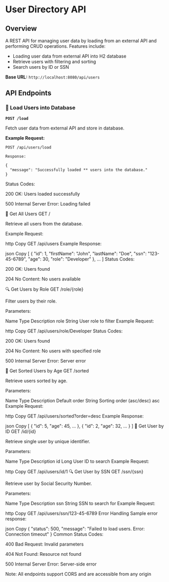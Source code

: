 # User Directory API

## Overview

A REST API for managing user data by loading from an external API and performing CRUD operations. Features include:
- Loading user data from external API into H2 database
- Retrieve users with filtering and sorting
- Search users by ID or SSN

**Base URL:** `http://localhost:8080/api/users`

## API Endpoints

### 🚀 Load Users into Database

**`POST /load`**

Fetch user data from external API and store in database.

**Example Request:**
```http
POST /api/users/load

Response:

{
  "message": "Successfully loaded ** users into the database."
}
```

Status Codes:

200 OK: Users loaded successfully

500 Internal Server Error: Loading failed

📄 Get All Users
GET /

Retrieve all users from the database.

Example Request:

http
Copy
GET /api/users
Example Response:

json
Copy
[
  {
    "id": 1,
    "firstName": "John",
    "lastName": "Doe",
    "ssn": "123-45-6789",
    "age": 30,
    "role": "Developer"
  },
  ...
]
Status Codes:

200 OK: Users found

204 No Content: No users available

🔍 Get Users by Role
GET /role/{role}

Filter users by their role.

Parameters:

Name	Type	Description
role	String	User role to filter
Example Request:

http
Copy
GET /api/users/role/Developer
Status Codes:

200 OK: Users found

204 No Content: No users with specified role

500 Internal Server Error: Server error

🔄 Get Sorted Users by Age
GET /sorted

Retrieve users sorted by age.

Parameters:

Name	Type	Description	Default
order	String	Sorting order (asc/desc)	asc
Example Request:

http
Copy
GET /api/users/sorted?order=desc
Example Response:

json
Copy
[
  {
    "id": 5,
    "age": 45,
    ...
  },
  {
    "id": 2,
    "age": 32,
    ...
  }
]
🔎 Get User by ID
GET /id/{id}

Retrieve single user by unique identifier.

Parameters:

Name	Type	Description
id	Long	User ID to search
Example Request:

http
Copy
GET /api/users/id/1
🔍 Get User by SSN
GET /ssn/{ssn}

Retrieve user by Social Security Number.

Parameters:

Name	Type	Description
ssn	String	SSN to search for
Example Request:

http
Copy
GET /api/users/ssn/123-45-6789
Error Handling
Sample error response:

json
Copy
{
  "status": 500,
  "message": "Failed to load users. Error: Connection timeout"
}
Common Status Codes:

400 Bad Request: Invalid parameters

404 Not Found: Resource not found

500 Internal Server Error: Server-side error

Note: All endpoints support CORS and are accessible from any origin
